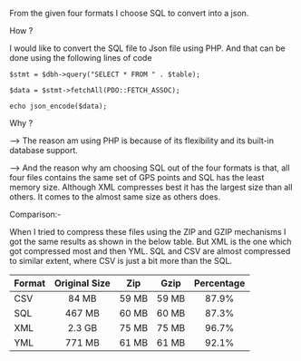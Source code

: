 From the given four formats I choose SQL to convert into a json.

How ?

I would like to convert the SQL file to Json file using PHP. And that can be done using the following lines of code

```$stmt = $dbh->query("SELECT * FROM " . $table);```

```$data = $stmt->fetchAll(PDO::FETCH_ASSOC);```

```echo json_encode($data);```

Why ?

--> The reason am using PHP is because of its flexibility and its built-in database support.

--> And the reason why am choosing SQL out of the four formats is that, all four files contains the same set of GPS points and SQL has the least memory size. Although XML compresses best it has the largest size than all others. It comes to the almost same size as others does.

Comparison:-

When I tried to compress these files using the ZIP and GZIP mechanisms I got the same results as shown in the below table. But XML is the one which got compressed most and then YML. SQL and CSV are almost compressed to similar extent, where CSV is just a bit more than the SQL.


| Format        | Original Size | Zip  | Gzip | Percentage   |
| ------------- |:-------------:|:----:|:----:|:------------:|
| CSV           |  84 MB        | 59 MB|59 MB |	    87.9%    | 
| SQL           |  467 MB       | 60 MB|60 MB |	    87.3%    | 
| XML           |  2.3 GB       | 75 MB|75 MB |	    96.7%    | 
| YML           |  771 MB       | 61 MB|61 MB |	    92.1%    | 


